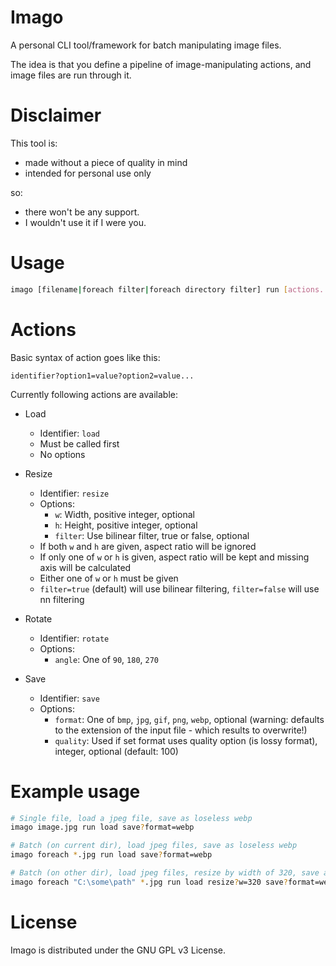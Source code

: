 # Imago

A personal CLI tool/framework for batch manipulating image files.

The idea is that you define a pipeline of image-manipulating actions, and image files are run through it.

# Disclaimer

This tool is:

- made without a piece of quality in mind
- intended for personal use only

so:

- there won't be any support.
- I wouldn't use it if I were you.

# Usage

```sh
imago [filename|foreach filter|foreach directory filter] run [actions...]
```

# Actions

Basic syntax of action goes like this:

```
identifier?option1=value?option2=value...
```

Currently following actions are available:

- Load
  - Identifier: `load`
  - Must be called first
  - No options

- Resize
  - Identifier: `resize`
  - Options:
    - `w`: Width, positive integer, optional
    - `h`: Height, positive integer, optional
    - `filter`: Use bilinear filter, true or false, optional
  - If both `w` and `h` are given, aspect ratio will be ignored
  - If only one of `w` or `h` is given, aspect ratio will be kept and missing axis will be calculated
  - Either one of `w` or `h` must be given
  - `filter=true` (default) will use bilinear filtering, `filter=false` will use nn filtering

- Rotate
  - Identifier: `rotate`
  - Options:
    - `angle`: One of `90`, `180`, `270`

- Save
  - Identifier: `save`
  - Options:
    - `format`: One of `bmp`, `jpg`, `gif`, `png`, `webp`, optional (warning: defaults to the extension of the input file - which results to overwrite!)
    - `quality`: Used if set format uses quality option (is lossy format), integer, optional (default: 100)

# Example usage

```sh
# Single file, load a jpeg file, save as loseless webp
imago image.jpg run load save?format=webp

# Batch (on current dir), load jpeg files, save as loseless webp
imago foreach *.jpg run load save?format=webp

# Batch (on other dir), load jpeg files, resize by width of 320, save as lossy webp with quality of 80
imago foreach "C:\some\path" *.jpg run load resize?w=320 save?format=webp?quality=80
```

# License

Imago is distributed under the GNU GPL v3 License.
